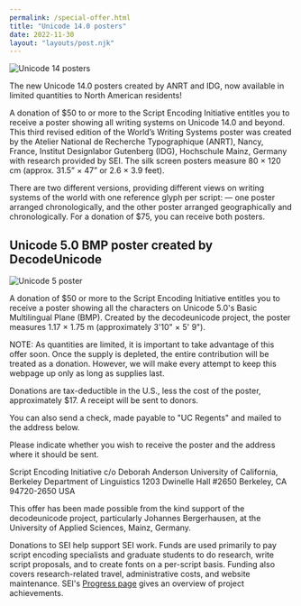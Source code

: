 ```yaml
---
permalink: /special-offer.html
title: "Unicode 14.0 posters"
date: 2022-11-30
layout: "layouts/post.njk"
---
```


![Unicode 14 posters](/sei/static/img/unicode_posters.jpg)

The new Unicode 14.0 posters created by ANRT and IDG, now available in limited quantities to North American residents!

A donation of $50 to or more to the Script Encoding Initiative entitles you to receive a poster showing all writing systems on Unicode 14.0 and beyond. This third revised edition of the World’s Writing Systems poster was created by the Atelier National de Recherche Typographique (ANRT), Nancy, France, Institut Designlabor Gutenberg (IDG), Hochschule Mainz, Germany with research provided by SEI. The silk screen posters measure 80 × 120 cm (approx. 31.5” × 47” or 2.6 × 3.9 feet).

 There are two different versions, providing different views on writing systems of the world with one reference glyph per script: — one poster arranged chronologically, and the other poster arranged geographically and chronologically.  For a donation of $75, you can receive both posters.

## Unicode 5.0 BMP poster created by DecodeUnicode

![Unicode 5 poster](/sei/static/img/unicode5_poster.jpg)

A donation of $50 or more to the Script Encoding Initiative entitles you to receive a poster showing all the characters on Unicode 5.0's Basic Multilingual Plane (BMP). Created by the decodeunicode project, the poster measures 1.17 × 1.75 m (approximately 3'10" × 5' 9").

NOTE: As quantities are limited, it is important to take advantage of this offer soon. Once the supply is depleted, the entire contribution will be treated as a donation. However, we will make every attempt to keep this webpage up only as long as supplies last.

Donations are tax-deductible in the U.S., less the cost of the poster, approximately $17. A receipt will be sent to donors.

You can also send a check, made payable to "UC Regents" and mailed to the address below.

Please indicate whether you wish to receive the poster and the address where it should be sent. 

Script Encoding Initiative
c/o Deborah Anderson
University of California, Berkeley
Department of Linguistics
1203 Dwinelle Hall #2650
Berkeley, CA 94720-2650
USA

This offer has been made possible from the kind support of the decodeunicode project, particularly Johannes Bergerhausen, at the University of Applied Sciences, Mainz, Germany.


Donations to SEI help support SEI work. Funds are used primarily to pay script encoding specialists and graduate students to do research, write script proposals, and to create fonts on a per-script basis. Funding also covers research-related travel, administrative costs, and website maintenance. SEI's [Progress page](progress.html) gives an overview of project achievements.

 